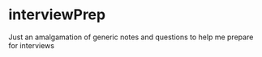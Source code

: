 # interviewPrep
Just an amalgamation of generic notes and questions to help me prepare for interviews

